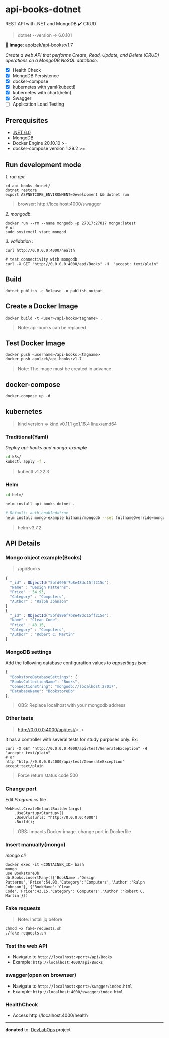# api-books-dotnet

REST API with .NET and MongoDB :heavy_check_mark: CRUD

> dotnet --version => 6.0.101

:whale2: **image**: apolzek/api-books:v1.7

*Create a web API that performs Create, Read, Update, and Delete (CRUD) operations on a MongoDB NoSQL database.*

- [x] Health Check
- [x] MongoDB Persistence 
- [x] docker-compose
- [x] kubernetes with yaml(kubectl)
- [x] kubernetes with chart(helm)
- [x] Swagger
- [ ] Application Load Testing 

## Prerequisites

- [.NET 6.0](https://dotnet.microsoft.com/download)
- MongoDB
- Docker Engine 20.10.10 >=
- docker-compose version 1.29.2 >=

## Run development mode

*1. run api*:

```
cd api-books-dotnet/
dotnet restore
export ASPNETCORE_ENVIRONMENT=Development && dotnet run
```
> browser: http://localhost:4000/swagger

*2. mongodb*:

```
docker run --rm --name mongodb -p 27017:27017 mongo:latest
# or
sudo systemctl start mongod
```

*3. validation* :

```
curl http://0.0.0.0:4000/health

# test connectivity with mongodb
curl -X GET "http://0.0.0.0:4000/api/Books" -H  "accept: text/plain"
```

## Build 

```
dotnet publish -c Release -o publish_output
```

## Create a Docker Image

```
docker build -t <user>/api-books<tagname> .
```
> Note: api-books can be replaced

## Test Docker Image

```
docker push <username>/api-books:<tagname>
docker push apolzek/api-books:v1.7
```
> Note: The image must be created in advance

## docker-compose

```
docker-compose up -d
```

## kubernetes

> kind version => kind v0.11.1 go1.16.4 linux/amd64

### Traditional(Yaml)

*Deploy api-books and mongo-example*

```bash
cd k8s/
kubectl apply -f .
```

> kubectl v1.22.3

###  Helm

```bash
cd helm/

helm install api-books-dotnet .

# Default: auth.enabled=true
helm install mongo-example bitnami/mongodb --set fullnameOverride=mongo-example --set auth.enabled=false
```

> helm v3.7.2

## API Details

### Mongo object example(Books)

> /api/Books

```javascript
{
  "_id" : ObjectId("5bfd996f7b8e48dc15ff215d"),
  "Name" : "Design Patterns",
  "Price" : 54.93,
  "Category" : "Computers",
  "Author" : "Ralph Johnson"
}
{
  "_id" : ObjectId("5bfd996f7b8e48dc15ff215e"),
  "Name" : "Clean Code",
  "Price" : 43.15,
  "Category" : "Computers",
  "Author" : "Robert C. Martin"
}
```

### MongoDB settings

Add the following database configuration values to *appsettings.json*:

```javascript
{
  "BookstoreDatabaseSettings": {
  "BooksCollectionName": "Books",
  "ConnectionString": "mongodb://localhost:27017",
  "DatabaseName": "BookstoreDb"
},
```

> OBS: Replace localhost with your mongodb address

### Other tests

> http://0.0.0.0:4000/api/test/<..>

It has a controller with several tests for study purposes only. Ex:

```
curl -X GET "http://0.0.0.0:4000/api/test/GenerateException" -H  "accept: text/plain"
# or
http "http://0.0.0.0:4000/api/test/GenerateException" accept:text/plain
```

> Force return status code 500 

### Change port

Edit *Program.cs* file

```
WebHost.CreateDefaultBuilder(args)
    .UseStartup<Startup>()
    .UseUrls(urls: "http://0.0.0.0:4000")
    .Build();
```

> OBS: Impacts Docker image. change port in Dockerfile

### Insert manually(mongo)

*mongo cli*

```
docker exec -it <CONTAINER_ID> bash
mongo
use BookstoreDb
db.Books.insertMany([{'BookName':'Design Patterns','Price':54.93,'Category':'Computers','Author':'Ralph Johnson'}, {'BookName':'Clean Code','Price':43.15,'Category':'Computers','Author':'Robert C. Martin'}])
```

### Fake requests

> Note: Install jq before

```
chmod +x fake-requests.sh
./fake-requests.sh
```

### Test the web API

  - Navigate to `http://localhost:<port>/api/Books`
  - Example: `http://localhost:4000/api/Books`

### swagger(open on brownser)

  - Navigate to `http://localhost:<port>/swagger/index.html`
  - Example: `http://localhost:4000/swagger/index.html`

### HealthCheck

  - Access http://localhost:4000/health

---

**donated** to: [DevLabOps](https://gitlab.com/devlabops) project
